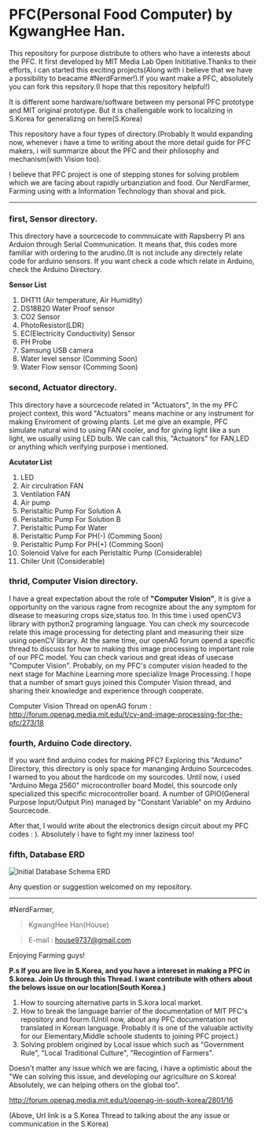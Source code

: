 # PFC(Personal Food Computer) by KgwangHee Han.

This repository for purpose distribute to others who have a interests about the PFC. It first developed by MIT Media Lab Open Inititiative.Thanks to their efforts, i can started this exciting projects(Along with i believe that we have a possibility to beacame #NerdFarmer!).If you want make a PFC, absolutely you can fork this repsitory.(I hope that this repository helpful!) 

It is different some hardware/software between my personal PFC prototype and MIT original prototype. But it is challengable work to localizing in S.Korea for generalizng on here(S.Korea) 

This repository have a four types of directory.(Probably It would expanding now, whenever i have a time to writing about the more detail guide for PFC makers, i will summarize about the PFC and their philosophy and mechanism(with Vision too). 

I believe that PFC project is one of stepping stones for solving problem which we are facing about rapidly urbanziation and food. Our NerdFarmer, Farming using with a Information Technology than shoval and pick.

<hr>

### first, Sensor directory.

 This directory have a sourcecode to commnuicate with Rapsberry PI ans Arduion through Serial Communication. It means that, this codes more familiar with ordering to the arudino.(It is not include any directely relate code for arduino sensors. If you want check a code which relate in Arduino, check the Arduino Directory. 
 
**Sensor List**

1. DHT11 (Air temperature, Air Humidity)
2. DS18B20 Water Proof sensor
3. CO2 Sensor
4. PhotoResistor(LDR)
5. EC(Electricity Conductivity) Sensor
6. PH Probe
7. Samsung USB camera
8. Water level sensor (Comming Soon)
9. Water Flow sensor (Comming Soon)

### second, Actuator directory.
 
 This directory have a sourcecode related in "Actuators", In the my PFC project context, this word "Actuators" means machine or any instrument for making Enviroment of growing plants. Let me give an example, PFC simulate natural wind to using FAN cooler, and for giving light like a sun light, we usually using LED bulb. We can call this, "Actuators" for FAN,LED or anything which verifying purpose i mentioned. 
 
**Acutator List**

1. LED
2. Air circulration FAN
3. Ventilation FAN
4. Air pump
5. Peristaltic Pump For Solution A
6. Peristaltic Pump For Solution B
7. Peristaltic Pump For Water
8. Peristaltic Pump For PH(-) (Comming Soon)
9. Peristaltic Pump For PH(+) (Comming Soon)
10. Solenoid Valve for each Peristaltic Pump (Considerable)
11. Chiler Unit (Considerable)

### thrid, Computer Vision directory.

 I have a great expectation about the role of **"Computer Vision"**, it is give a opportunity on the various ragne from  recognize about the any symptom for disease to measuring crops size,status too. In this time i used openCV3 library with python2 programing language. You can check my sourcecode relate this image processing for detecting plant and measuring their size using openCV library. At the same time, our openAG forum opend a specific thread to discuss for how to making this image processing to important role of our PFC model. You can check various and great ideas of usecase "Computer Vision". 
 Probably, on my PFC's computer vision headed to the next stage for Machine Learning more specialize Image Processing. I hope that a number of smart guys joined this Computer Vision thread, and sharing their knowledge and experience through cooperate.

Computer Vision Thread on openAG forum : http://forum.openag.media.mit.edu/t/cv-and-image-processing-for-the-pfc/273/18

### fourth, Arduino Code directory.

 If you want find arduino codes for making PFC? Exploring this "Arduino" Directory, this directory is only space for mananging Arduino Sourcecodes. I warned to you about the hardcode on my sourcodes. Until now, i used "Arduino Mega 2560" microcontroller board Model, this sourcode only specialized this specific microcontroller board. A number of GPIO(General Purpose Input/Output Pin) managed by "Constant Variable" on my Arduino Sourcecode. 
 
 After that, I would write about the electronics design circuit about my PFC codes : ). Absolutely i have to fight my inner laziness too!

### fifth, Database ERD

![Initial Database Schema ERD](https://github.com/housekorea/pfc/doc/ERD.svg) 

Any question or suggestion welcomed on my repository.

<hr>
#NerdFarmer,

> KgwangHee Han(House)

> E-mail : house9737@gmail.com

Enjoying Farming guys!

**P.s 
If you are live in S.Korea, and you have a intereset in making a PFC in S.korea. Join Us through this Thread. I want contribute with others about the belows issue on our location(South Korea.)**

1. How to sourcing alternative parts in S.kora local market.
2. How to break the language barrier of the documentation of MIT PFC's repository and fourm.(Until now, about any PFC documentation not translated in Korean language. Probably it is one of the valuable activity for our Elementary,Middle schoole students to joining PFC project.)
3. Solving problem origined by Local issue which such as "Government Rule", "Local Traditional Culture", "Recogintion of Farmers". 

Doesn't matter any issue which we are facing, i have a optimistic about the "We can solving this issue, and developing our agriculture on S.korea! Absolutely, we can helping others on the global too".


http://forum.openag.media.mit.edu/t/openag-in-south-korea/2801/16

(Above, Url link is a S.Korea Thread to talking about the any issue or communication in the S.Korea)

